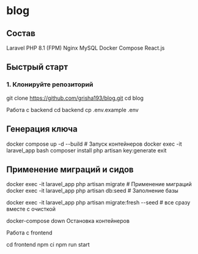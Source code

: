 # blog

##  Состав

Laravel 
PHP 8.1 (FPM)
Nginx
MySQL 
Docker Compose
React.js


##  Быстрый старт

### 1. Клонируйте репозиторий

git clone https://github.com/grisha193/blog.git
cd blog

Работа с backend 
cd backend
cp .env.example .env

## Генерация ключа 
docker compose up -d --build        # Запуск контейнеров
docker exec -it laravel_app bash
composer install
php artisan key:generate
exit

## Применение миграций и сидов 
docker exec -it laravel_app php artisan migrate         # Применение миграций
docker exec -it laravel_app php artisan db:seed         # Заполнение базы

docker exec -it laravel_app php artisan migrate:fresh --seed # все сразу вместе с очисткой


docker-compose down Остановка контейнеров


Работа с frontend 

cd frontend
npm ci
npm run start
